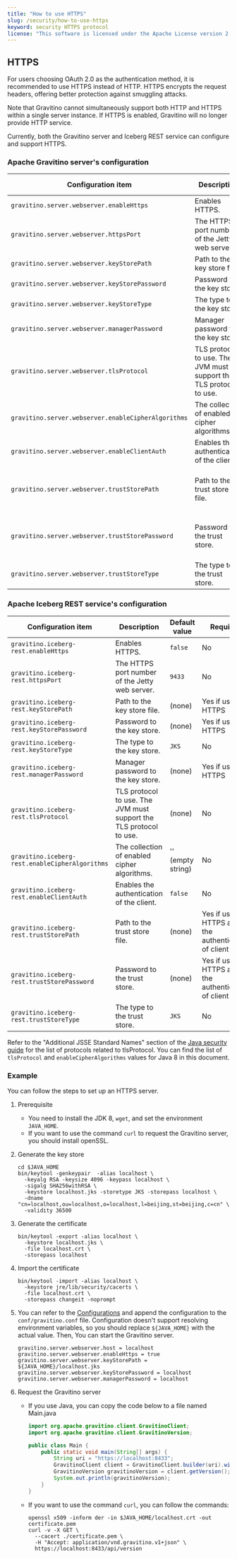 ```yaml
---
title: "How to use HTTPS"
slug: /security/how-to-use-https
keyword: security HTTPS protocol
license: "This software is licensed under the Apache License version 2."
---
```


## HTTPS

For users choosing OAuth 2.0 as the authentication method, it is recommended to use HTTPS instead of HTTP.
HTTPS encrypts the request headers, offering better protection against smuggling attacks.

Note that Gravitino cannot simultaneously support both HTTP and HTTPS within a single server instance.
If HTTPS is enabled, Gravitino will no longer provide HTTP service.

Currently, both the Gravitino server and Iceberg REST service can configure and support HTTPS.

### Apache Gravitino server's configuration

| Configuration item                                  | Description                                                        | Default value       | Required                                          | Since version |
|-----------------------------------------------------|--------------------------------------------------------------------|---------------------|---------------------------------------------------|---------------|
| `gravitino.server.webserver.enableHttps`            | Enables HTTPS.                                                     | `false`             | No                                                | 0.3.0         |
| `gravitino.server.webserver.httpsPort`              | The HTTPS port number of the Jetty web server.                     | `8433`              | No                                                | 0.3.0         |
| `gravitino.server.webserver.keyStorePath`           | Path to the key store file.                                        | (none)              | Yes if use HTTPS                                  | 0.3.0         |
| `gravitino.server.webserver.keyStorePassword`       | Password to the key store.                                         | (none)              | Yes if use HTTPS                                  | 0.3.0         |
| `gravitino.server.webserver.keyStoreType`           | The type to the key store.                                         | `JKS`               | No                                                | 0.3.0         |
| `gravitino.server.webserver.managerPassword`        | Manager password to the key store.                                 | (none)              | Yes if use HTTPS                                  | 0.3.0         |
| `gravitino.server.webserver.tlsProtocol`            | TLS protocol to use. The JVM must support the TLS protocol to use. | (none)              | No                                                | 0.3.0         |
| `gravitino.server.webserver.enableCipherAlgorithms` | The collection of enabled cipher algorithms.                       | '' (empty string)   | No                                                | 0.3.0         |
| `gravitino.server.webserver.enableClientAuth`       | Enables the authentication of the client.                          | `false`             | No                                                | 0.3.0         |
| `gravitino.server.webserver.trustStorePath`         | Path to the trust store file.                                      | (none)              | Yes if use HTTPS and the authentication of client | 0.3.0         |
| `gravitino.server.webserver.trustStorePassword`     | Password to the trust store.                                       | (none)              | Yes if use HTTPS and the authentication of client | 0.3.0         |
| `gravitino.server.webserver.trustStoreType`         | The type to the trust store.                                       | `JKS`               | No                                                | 0.3.0         |

### Apache Iceberg REST service's configuration

| Configuration item                              | Description                                                        | Default value     | Required                                          | Since version |
|-------------------------------------------------|--------------------------------------------------------------------|-------------------|---------------------------------------------------|---------------|
| `gravitino.iceberg-rest.enableHttps`            | Enables HTTPS.                                                     | `false`           | No                                                | 0.3.0         |
| `gravitino.iceberg-rest.httpsPort`              | The HTTPS port number of the Jetty web server.                     | `9433`            | No                                                | 0.3.0         |
| `gravitino.iceberg-rest.keyStorePath`           | Path to the key store file.                                        | (none)            | Yes if use HTTPS                                  | 0.3.0         |
| `gravitino.iceberg-rest.keyStorePassword`       | Password to the key store.                                         | (none)            | Yes if use HTTPS                                  | 0.3.0         |
| `gravitino.iceberg-rest.keyStoreType`           | The type to the key store.                                         | `JKS`             | No                                                | 0.3.0         |
| `gravitino.iceberg-rest.managerPassword`        | Manager password to the key store.                                 | (none)            | Yes if use HTTPS                                  | 0.3.0         |
| `gravitino.iceberg-rest.tlsProtocol`            | TLS protocol to use. The JVM must support the TLS protocol to use. | (none)            | No                                                | 0.3.0         |
| `gravitino.iceberg-rest.enableCipherAlgorithms` | The collection of enabled cipher algorithms.                       | '' (empty string) | No                                                | 0.3.0         |
| `gravitino.iceberg-rest.enableClientAuth`       | Enables the authentication of the client.                          | `false`           | No                                                | 0.3.0         |
| `gravitino.iceberg-rest.trustStorePath`         | Path to the trust store file.                                      | (none)            | Yes if use HTTPS and the authentication of client | 0.3.0         |
| `gravitino.iceberg-rest.trustStorePassword`     | Password to the trust store.                                       | (none)            | Yes if use HTTPS and the authentication of client | 0.3.0         |
| `gravitino.iceberg-rest.trustStoreType`         | The type to the trust store.                                       | `JKS`             | No                                                | 0.3.0         |

Refer to the "Additional JSSE Standard Names" section of the
[Java security guide](https://docs.oracle.com/javase/8/docs/technotes/guides/security/StandardNames.html#jssenames)
for the list of protocols related to tlsProtocol.
You can find the list of `tlsProtocol` and `enableCipherAlgorithms` values for Java 8 in this document.

### Example

You can follow the steps to set up an HTTPS server.

1. Prerequisite
   - You need to install the JDK 8, `wget`, and set the environment `JAVA_HOME`.
   - If you want to use the command `curl` to request the Gravitino server, you should install openSSL.
1. Generate the key store

   ```shell
   cd $JAVA_HOME
   bin/keytool -genkeypair  -alias localhost \
     -keyalg RSA -keysize 4096 -keypass localhost \
     -sigalg SHA256withRSA \
     -keystore localhost.jks -storetype JKS -storepass localhost \
     -dname "cn=localhost,ou=localhost,o=localhost,l=beijing,st=beijing,c=cn" \
     -validity 36500
   ```

1. Generate the certificate

   ```shell
   bin/keytool -export -alias localhost \
     -keystore localhost.jks \
     -file localhost.crt \
     -storepass localhost
   ```

1. Import the certificate

   ```shell
   bin/keytool -import -alias localhost \
     -keystore jre/lib/security/cacerts \
     -file localhost.crt \
     -storepass changeit -noprompt
   ```

1. You can refer to the [Configurations](../admin/server-config.md) and
   append the configuration to the `conf/gravitino.conf` file.
   Configuration doesn't support resolving environment variables,
   so you should replace `${JAVA_HOME}` with the actual value.
   Then, You can start the Gravitino server.

   ```text
   gravitino.server.webserver.host = localhost
   gravitino.server.webserver.enableHttps = true
   gravitino.server.webserver.keyStorePath = ${JAVA_HOME}/localhost.jks
   gravitino.server.webserver.keyStorePassword = localhost
   gravitino.server.webserver.managerPassword = localhost
   ```

1. Request the Gravitino server

   - If you use Java, you can copy the code below to a file named Main.java

     ```java
     import org.apache.gravitino.client.GravitinoClient;
     import org.apache.gravitino.client.GravitinoVersion;
     
     public class Main {
         public static void main(String[] args) {
             String uri = "https://localhost:8433";
             GravitinoClient client = GravitinoClient.builder(uri).withMetalake("metalake").build();
             GravitinoVersion gravitinoVersion = client.getVersion();
             System.out.println(gravitinoVersion);
         }
     }
     ```

   - If you want to use the command `curl`, you can follow the commands:

     ```shell
     openssl x509 -inform der -in $JAVA_HOME/localhost.crt -out certificate.pem
     curl -v -X GET \
       --cacert ./certificate.pem \
       -H "Accept: application/vnd.gravitino.v1+json" \
       https://localhost:8433/api/version
     ```


